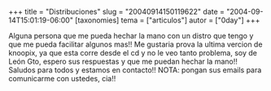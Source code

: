 +++
title = "Distribuciones"
slug = "20040914150119622"
date = "2004-09-14T15:01:19-06:00"
[taxonomies]
tema = ["articulos"]
autor = ["0day"]
+++

Alguna persona que me pueda hechar la mano con un distro que tengo y que
me pueda facilitar algunos mas!! Me gustaria prova la ultima vercion de
knoopix, ya que esta corre desde el cd y no le veo tanto problema, soy
de León Gto, espero sus respuestas y que me puedan hechar la mano!!
Saludos para todos y estamos en contacto!! NOTA: pongan sus emails para
comunicarme con ustedes, cia!!

